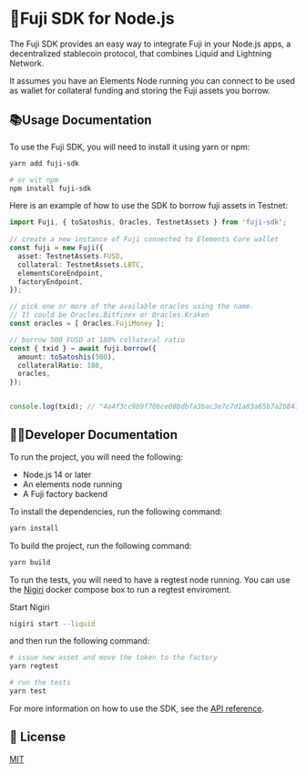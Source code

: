 # 🌋Fuji SDK for Node.js

The Fuji SDK provides an easy way to integrate Fuji in your Node.js apps, a decentralized stablecoin protocol, that combines Liquid and Lightning Network.

It assumes you have an Elements Node running you can connect to be used as wallet for collateral funding and storing the Fuji assets you borrow.


## 📚Usage Documentation

To use the Fuji SDK, you will need to install it using yarn or npm:

```sh
yarn add fuji-sdk

# or wit npm
npm install fuji-sdk
```


Here is an example of how to use the SDK to borrow fuji assets in Testnet:

```ts
import Fuji, { toSatoshis, Oracles, TestnetAssets } from 'fuji-sdk';
      
// create a new instance of Fuji connected to Elements Core wallet
const fuji = new Fuji({
  asset: TestnetAssets.FUSD,
  collateral: TestnetAssets.LBTC,
  elementsCoreEndpoint,
  factoryEndpoint,
});

// pick one or more of the available oracles using the name.
// It could be Oracles.Bitfinex or Oracles.Kraken 
const oracles = [ Oracles.FujiMoney ];

// borrow 500 FUSD at 180% collateral ratio
const { txid } = await fuji.borrow({
  amount: toSatoshis(500),
  collateralRatio: 180,
  oracles,
});


console.log(txid); // "4a4f3cc9b9f70bce08bdbfa3bac3e7c7d1a83a65b7a2b847b9f5d51a22edf731"
```

## 👨‍💻Developer Documentation

To run the project, you will need the following:

* Node.js 14 or later
* An elements node running 
* A Fuji factory backend

To install the dependencies, run the following command:

```sh
yarn install
```

To build the project, run the following command:

```sh
yarn build
```

To run the tests, you will need to have a regtest node running. You can use the [Nigiri](https://getnigiri.vulpem.com/) docker compose box to run a regtest enviroment. 

Start Nigiri 

```sh
nigiri start --liquid 
```

and then run the following command:

```sh
# issue new asset and move the token to the factory
yarn regtest

# run the tests
yarn test
```


For more information on how to use the SDK, see the [API reference](#).

## 📜 License

[MIT](./LICENSE)
